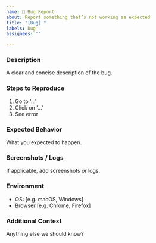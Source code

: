 ```yaml
---
name: 🐛 Bug Report
about: Report something that’s not working as expected
title: "[Bug] "
labels: bug
assignees: ''

---
```


### Description

A clear and concise description of the bug.

### Steps to Reproduce

1. Go to '...'
2. Click on '...'
3. See error

### Expected Behavior

What you expected to happen.

### Screenshots / Logs

If applicable, add screenshots or logs.

### Environment

- OS: [e.g. macOS, Windows]
- Browser [e.g. Chrome, Firefox]

### Additional Context

Anything else we should know?
